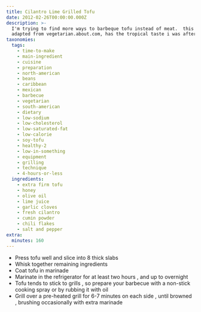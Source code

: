 ```yaml
---
title: Cilantro Lime Grilled Tofu
date: 2012-02-26T00:00:00.000Z
description: >-
  I'm trying to find more ways to barbeque tofu instead of meat.  this recipe,
  adapted from vegetarian.about.com, has the tropical taste i was after.
taxonomies:
  tags:
    - time-to-make
    - main-ingredient
    - cuisine
    - preparation
    - north-american
    - beans
    - caribbean
    - mexican
    - barbecue
    - vegetarian
    - south-american
    - dietary
    - low-sodium
    - low-cholesterol
    - low-saturated-fat
    - low-calorie
    - soy-tofu
    - healthy-2
    - low-in-something
    - equipment
    - grilling
    - technique
    - 4-hours-or-less
  ingredients:
    - extra firm tofu
    - honey
    - olive oil
    - lime juice
    - garlic cloves
    - fresh cilantro
    - cumin powder
    - chili flakes
    - salt and pepper
extra:
  minutes: 160
---
```

 - Press tofu well and slice into 8 thick slabs
 - Whisk together remaining ingredients
 - Coat tofu in marinade
 - Marinate in the refrigerator for at least two hours , and up to overnight
 - Tofu tends to stick to grills , so prepare your barbecue with a non-stick cooking spray or by rubbing it with oil
 - Grill over a pre-heated grill for 6-7 minutes on each side , until browned , brushing occasionally with extra marinade
